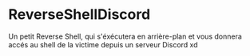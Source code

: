 # ReverseShellDiscord
Un petit Reverse Shell, qui s'éxécutera en arrière-plan et vous donnera accés au shell de la victime depuis un serveur Discord xd
